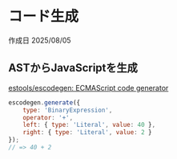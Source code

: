# コード生成

作成日 2025/08/05

## ASTからJavaScriptを生成

[estools/escodegen: ECMAScript code generator](https://github.com/estools/escodegen)

```javascript
escodegen.generate({
    type: 'BinaryExpression',
    operator: '+',
    left: { type: 'Literal', value: 40 },
    right: { type: 'Literal', value: 2 }
});
// => 40 + 2
```
